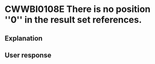 # CWWBI0108E There is no position ''0'' in the result set references.

## Explanation

## User response